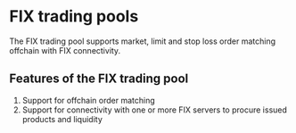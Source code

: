 # FIX trading pools

The FIX trading pool supports market, limit and stop loss order matching offchain with FIX connectivity. 

## Features of the FIX trading pool

1. Support for offchain order matching
2. Support for connectivity with one or more FIX servers to procure issued products and liquidity